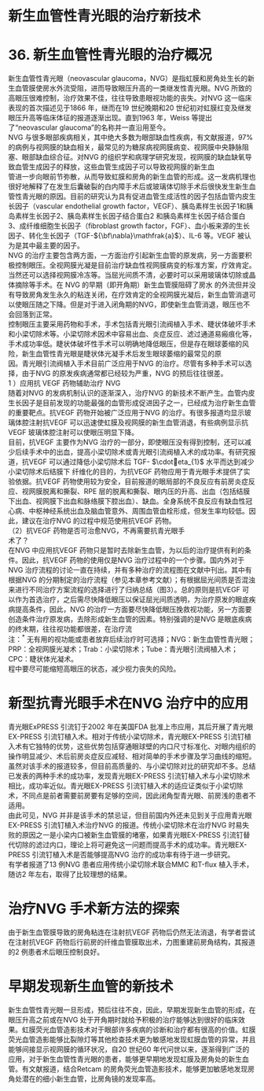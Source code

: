 # 新生血管性青光眼的治疗新技术  
# 36.  新生血管性青光眼的治疗概况  
新生血管性青光眼（neovascular glaucoma，NVG）是指虹膜和房角处生长的新生血管膜使房水外流受阻，进而导致眼压升高的一类继发性青光眼。NVG 所致的高眼压很难控制，治疗效果不佳，往往导致患眼视功能的丧失。对NVG 这一临床表现的首次描述见于1866 年，继而在19 世纪晚期和20 世纪初对虹膜红变及继发眼压升高等临床体征的报道逐渐出现。直到1963 年，Weiss 等提出了“neovascular glaucoma”的名称并一直沿用至今。  
NVG 与很多眼部疾病相关，其中绝大多数为眼部缺血性疾病，有文献报道，$97\%$ 的病例与视网膜的缺血相关，最常见的为糖尿病视网膜病变、视网膜中央静脉阻塞、眼部缺血综合征。对NVG 的组织学和病理学研究发现，视网膜的缺血缺氧导致血管生成因子的释放，这些血管生成因子可以导致视网膜的新生血  
管进一步向眼前节弥散，从而导致虹膜和房角的新生血管的形成。这一发病机理也很好地解释了在发生后囊破裂的白内障手术后或玻璃体切除手术后很快发生新生血管性青光眼的原因。目前的研究认为具有促进血管生成活性的因子包括血管内皮生长因子（vascular endothelial growth factor，VEGF）、胰岛素样生长因子1和胰岛素样生长因子2、胰岛素样生长因子结合蛋白2 和胰岛素样生长因子结合蛋白3、成纤维细胞生长因子（ﬁbroblast growth factor，FGF）、血小板来源的生长因子、转化生长因子（TGF-${\bf\nabla}\mathfrak{a}$）、IL-6 等。VEGF 被认为是其中最主要的因子。  
NVG 的治疗主要包含两方面，一方面治疗引起新生血管的原发病，另一方面要积极控制眼压。全视网膜光凝是目前治疗缺血性视网膜病变的标准方案，疗效肯定。当然还可以选择视网膜冷冻等。当屈光间质不清，必要时可以采用玻璃体切除或晶体摘除等手术。在 NVG  的早期（即开角期）新生血管膜阻碍了房水 的外流但并没有导致房角发生永久的粘连关闭，在疗效肯定的全视网膜光凝后，新生血管消退可以使眼压随之下降。但是对于进入闭角期的NVG，即使新生血管消退，眼压也不会回落到正常。  
控制眼压主要采用药物和手术，手术包括青光眼引流阀植入手术、睫状体破坏手术和小梁切除术等。小梁切除术因术中容易出血、炎症反应、滤过通道易瘢痕化等，手术成功率低。睫状体破坏性手术可以明确地降低眼压，但是存在眼球萎缩的风险，新生血管性青光眼是睫状体光凝手术后发生眼球萎缩的最常见的原  
因。青光眼引流阀植入手术目前广泛应用于NVG 的治疗。尽管有多种手术可以选择，由于NVG 的原发疾病通常都已经较为严重，NVG 的预后往往很差。  
1 ）应用抗 VEGF  药物辅助治疗 NVG  
随着对NVG 的发病机制认识的逐渐深入，治疗NVG 的新技术不断产生。血管内皮生长因子是目前发现的功能最强的血管形成促进因子之一，已经成为治疗新生血管的重要靶点。抗VEGF 药物开始被广泛应用于NVG 的治疗。有很多报道均显示玻璃体腔注射抗VEGF 可以迅速使虹膜及视网膜的新生血管消退，有些病例显示抗VEGF 玻璃体腔注射可以使眼压明显下降。  
目前，抗VEGF 主要作为NVG 治疗的一部分，即使眼压没有得到控制，还可以减少后续手术中的出血，提高小梁切除术或青光眼引流阀植入术的成功率。有研究报道，抗VEGF 可以通过降低小梁切除术后 TGF- $\cdoteta_{1}$  水平而达到减少小梁切除术后结膜下 纤维化的目的，为抗VEGF 药物应用于青光眼手术提供了实验依据。抗VEGF 药物使用较为安全，目前报道的眼局部的不良反应有前房炎症反应、视网膜脱离和撕裂、RPE 层的脱离和撕裂、眼内压的升高、出血（包括结膜下出血、视网膜下出血和脉络膜下腔出血）、缺血。全身系统不良反应有缺血性冠心病、中枢神经系统出血及脑血管意外、周围血管血栓形成，但发生率均较低。因此，建议在治疗NVG 的过程中规范使用抗VEGF 药物。  
（2）抗VEGF 药物是否可治愈NVG，不再需要抗青光眼手  
术了？  
在NVG 中应用抗VEGF 药物只是暂时去除新生血管，为以后的治疗提供有利的条件。因此，抗VEGF 药物的使用仅是NVG 治疗过程中的一个步骤。国内外对于NVG 治疗流程的讨论一直在持续，并有多种治疗的流程图在文献中刊出。其中有根据NVG 的分期制定的治疗流程（参见本章参考文献）；有根据屈光间质是否混浊来进行不同治疗方案流程的选择进行了归纳总结（图3）。总的原则是抗VEGF 可以作为首选治疗，之后需尽快降低眼压以保证屈光间质透明，为治疗原发的眼底疾病提高条件，因此，NVG 的治疗一方面要尽快降低眼压挽救视功能，另一方面要创造条件治疗原发病，去除形成新生血管的因素。特别强调的是NVG 是眼底疾病的终末期，往往视功能都很差，在治疗流  
注：$^*$ 无有用的视功能或患者放弃后续治疗时可选择；NVG：新生血管性青光眼；PRP：全视网膜光凝术；Trab：小梁切除术；Tube：青光眼引流阀植入术；CPC：睫状体光凝术。  
程中要尽可能缩短高眼压的状态，减少视力丧失的风险。  
#  新型抗青光眼手术在NVG 治疗中的应用  
青光眼ExPRESS 引流钉于2002 年在美国FDA 批准上市应用，其后开展了青光眼EX-PRESS 引流钉植入术。相对于传统小梁切除术，青光眼EX-PRESS 引流钉植入术有它独特的优势，这些优势包括穿通眼球壁的内口尺寸标准化、对眼内组织的操作明显减少、术后前房炎症反应减轻、相对简单的手术步骤及学习曲线的缩短。  
虽然对该手术的报道较多，但目前高质量的、与小梁切除对比的研究却不多。总结已发表的两种手术的成功率，发现青光眼EX-PRESS 引流钉植入术与小梁切除术相比，成功率近似。青光眼EX-PRESS 引流钉植入术的适应证类似于小梁切除术，不同点是前者需要前房要有足够的空间，因此闭角型青光眼、前房浅的患者不适用。  
由此可见，NVG 并非是该手术的禁忌证，但目前国内外还未见到关于应用青光眼EX-PRESS 引流钉植入术治疗NVG 的报道。传统小梁切除术在治疗NVG 时易失败的原因之一是小梁内口被新生血管膜的堵塞，如果青光眼EX-PRESS 引流钉替代切除的滤过内口，理论上将可避免这一问题而提高手术的成功率。青光眼EX-PRESS 引流钉植入术是否能够提高NVG 治疗的成功率有待于进一步研究。  
有学者报道了13 例NVG 患者应用传统小梁切除术联合MMC 和T-ﬂux 植入手术，随访2 年左右，取得了比较理想的结果。  
#  治疗NVG 手术新方法的探索  
由于新生血管膜导致的房角粘连在注射抗VEGF 药物后仍然无法消退，有学者尝试在注射抗VEGF 药物后行前房的纤维血管膜取出术，力图重建前房角结构，其报道的2 例患者术后眼压控制良好。  
#  早期发现新生血管的新技术  
新生血管性青光眼一旦形成，预后往往不良，因此，早期发现新生血管的形成，在眼压升高之前或在NVG 处于开角期时就给予积极的治疗能够达到很好的临床效果。虹膜荧光血管造影技术对于眼部许多疾病的诊断和治疗都有很高的价值。虹膜荧光血管造影能够比裂隙灯等其他检查技术更为敏感地发现虹膜血管的异常，并且能够间接显示视网膜的循环状况，自20 世纪60 年代问世以来，逐渐得到广泛的应用，对于新生血管性青光眼的患者，能够更早期地发现虹膜及房角处的新生血管。有文献报道，结合Retcam 的房角荧光血管造影技术，能够更加敏感地发现房角处潜在的细小新生血管，比房角镜的发现率高。  
